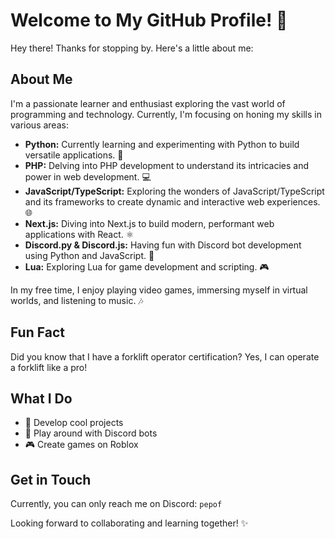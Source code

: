 # Welcome to My GitHub Profile! 👋

Hey there! Thanks for stopping by. Here's a little about me:

## About Me

I'm a passionate learner and enthusiast exploring the vast world of programming and technology. Currently, I'm focusing on honing my skills in various areas:

- **Python:** Currently learning and experimenting with Python to build versatile applications. 🐍
- **PHP:** Delving into PHP development to understand its intricacies and power in web development. 💻
- **JavaScript/TypeScript:** Exploring the wonders of JavaScript/TypeScript and its frameworks to create dynamic and interactive web experiences. 🌐
- **Next.js:** Diving into Next.js to build modern, performant web applications with React. ⚛️
- **Discord.py & Discord.js:** Having fun with Discord bot development using Python and JavaScript. 🤖
- **Lua:** Exploring Lua for game development and scripting. 🎮

In my free time, I enjoy playing video games, immersing myself in virtual worlds, and listening to music. 🎶

## Fun Fact

Did you know that I have a forklift operator certification? Yes, I can operate a forklift like a pro!

## What I Do

- 🚀 Develop cool projects
- 🤖 Play around with Discord bots
- 🎮 Create games on Roblox

## Get in Touch

Currently, you can only reach me on Discord: `pepof`

Looking forward to collaborating and learning together! ✨
